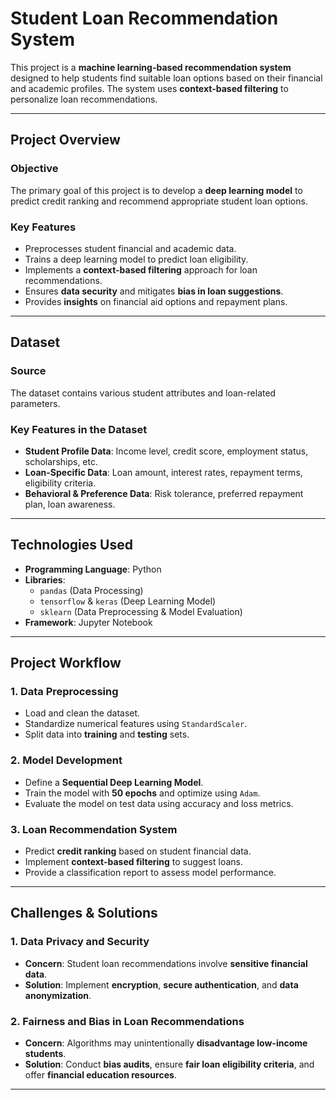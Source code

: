 # **Student Loan Recommendation System**
This project is a **machine learning-based recommendation system** designed to help students find suitable loan options based on their financial and academic profiles. The system uses **context-based filtering** to personalize loan recommendations.

---

## **Project Overview**
### **Objective**
The primary goal of this project is to develop a **deep learning model** to predict credit ranking and recommend appropriate student loan options.

### **Key Features**
- Preprocesses student financial and academic data.
- Trains a deep learning model to predict loan eligibility.
- Implements a **context-based filtering** approach for loan recommendations.
- Ensures **data security** and mitigates **bias in loan suggestions**.
- Provides **insights** on financial aid options and repayment plans.

---

## **Dataset**
### **Source**
The dataset contains various student attributes and loan-related parameters.

### **Key Features in the Dataset**
- **Student Profile Data**: Income level, credit score, employment status, scholarships, etc.
- **Loan-Specific Data**: Loan amount, interest rates, repayment terms, eligibility criteria.
- **Behavioral & Preference Data**: Risk tolerance, preferred repayment plan, loan awareness.

---

## **Technologies Used**
- **Programming Language**: Python
- **Libraries**:
  - `pandas` (Data Processing)
  - `tensorflow` & `keras` (Deep Learning Model)
  - `sklearn` (Data Preprocessing & Model Evaluation)
- **Framework**: Jupyter Notebook

---

## **Project Workflow**
### **1. Data Preprocessing**
- Load and clean the dataset.
- Standardize numerical features using `StandardScaler`.
- Split data into **training** and **testing** sets.

### **2. Model Development**
- Define a **Sequential Deep Learning Model**.
- Train the model with **50 epochs** and optimize using `Adam`.
- Evaluate the model on test data using accuracy and loss metrics.

### **3. Loan Recommendation System**
- Predict **credit ranking** based on student financial data.
- Implement **context-based filtering** to suggest loans.
- Provide a classification report to assess model performance.

---

## **Challenges & Solutions**
### **1. Data Privacy and Security**
- **Concern**: Student loan recommendations involve **sensitive financial data**.
- **Solution**: Implement **encryption**, **secure authentication**, and **data anonymization**.

### **2. Fairness and Bias in Loan Recommendations**
- **Concern**: Algorithms may unintentionally **disadvantage low-income students**.
- **Solution**: Conduct **bias audits**, ensure **fair loan eligibility criteria**, and offer **financial education resources**.

---


